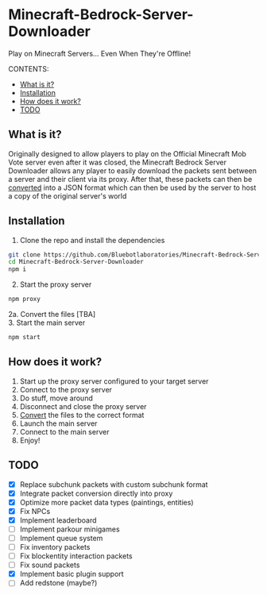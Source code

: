 # Minecraft-Bedrock-Server-Downloader
Play on Minecraft Servers... Even When They're Offline!

CONTENTS:
- [What is it?](#what-is-it)
- [Installation](#installation)
- [How does it work?](#how-does-it-work)
- [TODO](#todo)

## What is it?
Originally designed to allow players to play on the Official Minecraft Mob Vote server even after it was closed, the Minecraft Bedrock Server Downloader allows any player to easily download the packets sent between a server and their client via its proxy.
After that, these packets can then be [converted](./network-to-world/) into a JSON format which can then be used by the server to host a copy of the original server's world

## Installation
1. Clone the repo and install the dependencies
~~~bash
git clone https://github.com/Bluebotlaboratories/Minecraft-Bedrock-Server-Downloader.git
cd Minecraft-Bedrock-Server-Downloader
npm i
~~~
2. Start the proxy server
~~~bash
npm proxy
~~~
2a. Convert the files
[TBA]<br/>
3. Start the main server
~~~bash
npm start
~~~

## How does it work?
1. Start up the proxy server configured to your target server
2. Connect to the proxy server
3. Do stuff, move around
4. Disconnect and close the proxy server
5. [Convert](./network-to-world/) the files to the correct format
6. Launch the main server
7. Connect to the main server
8. Enjoy!

## TODO
- [x] Replace subchunk packets with custom subchunk format
- [x] Integrate packet conversion directly into proxy
- [x] Optimize more packet data types (paintings, entities)
- [x] Fix NPCs
- [x] Implement leaderboard
- [ ] Implement parkour minigames
- [ ] Implement queue system
- [ ] Fix inventory packets
- [ ] Fix blockentity interaction packets
- [ ] Fix sound packets
- [x] Implement basic plugin support
- [ ] Add redstone (maybe?)
